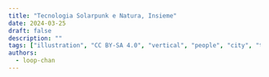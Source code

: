 ```yaml
---
title: "Tecnologia Solarpunk e Natura, Insieme"
date: 2024-03-25
draft: false
description: ""
tags: ["illustration", "CC BY-SA 4.0", "vertical", "people", "city", "transport", "tram" ]
authors:
  - loop-chan
---
```

